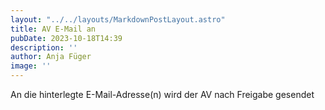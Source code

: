 ```yaml
---
layout: "../../layouts/MarkdownPostLayout.astro"
title: AV E-Mail an
pubDate: 2023-10-18T14:39
description: ''
author: Anja Füger
image: ''
---
```


An die hinterlegte E-Mail-Adresse(n) wird der AV nach Freigabe gesendet